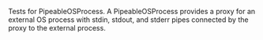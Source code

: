 Tests for PipeableOSProcess. A PipeableOSProcess provides a proxy for an external OS process with stdin, stdout, and stderr pipes connected by the proxy to the external process.
